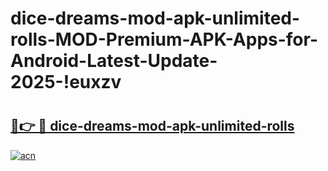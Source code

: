 # dice-dreams-mod-apk-unlimited-rolls-MOD-Premium-APK-Apps-for-Android-Latest-Update-2025-!euxzv

# <h2><a href="https://2tgdxi.esa.edu.pl?title=dice-dreams-mod-apk-unlimited-rolls&ref=euxzv">🔗👉 🔴 dice-dreams-mod-apk-unlimited-rolls</a></h2>

[![acn](https://github.com/user-attachments/assets/0f9c940e-d8b0-45ae-aac7-cd30a18b3e1c)](https://2tgdxi.esa.edu.pl?title=dice-dreams-mod-apk-unlimited-rolls&ref=euxzv)

